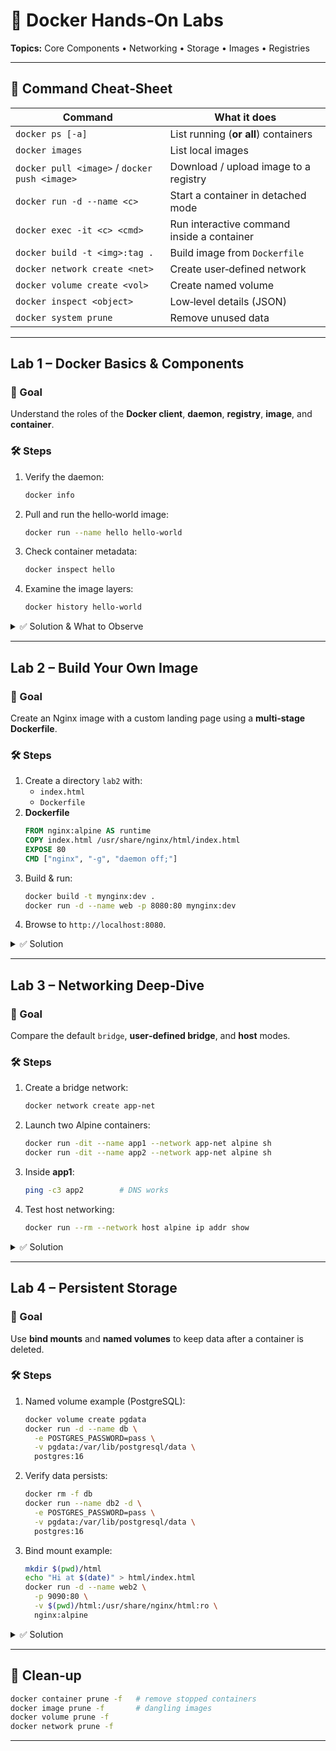 
# 🐳 Docker Hands‑On Labs  
**Topics:** Core Components • Networking • Storage • Images • Registries  

---

## 📑 Command Cheat‑Sheet

| Command | What it does |
|---------|--------------|
| `docker ps [-a]` | List running (**or all**) containers |
| `docker images` | List local images |
| `docker pull <image>` / `docker push <image>` | Download / upload image to a registry |
| `docker run -d --name <c>` | Start a container in detached mode |
| `docker exec -it <c> <cmd>` | Run interactive command inside a container |
| `docker build -t <img>:tag .` | Build image from `Dockerfile` |
| `docker network create <net>` | Create user‑defined network |
| `docker volume create <vol>` | Create named volume |
| `docker inspect <object>` | Low‑level details (JSON) |
| `docker system prune` | Remove unused data |

---

## Lab 1 – Docker Basics & Components

### 🎯 Goal
Understand the roles of the **Docker client**, **daemon**, **registry**, **image**, and **container**.

### 🛠️ Steps
1. Verify the daemon:  
   ```bash
   docker info
   ```
2. Pull and run the hello‑world image:  
   ```bash
   docker run --name hello hello-world
   ```
3. Check container metadata:  
   ```bash
   docker inspect hello
   ```
4. Examine the image layers:  
   ```bash
   docker history hello-world
   ```

<details>
<summary>✅ Solution & What to Observe</summary>

* `hello-world` image downloads from Docker Hub (the registry).  
* The CLI talks to the **dockerd** daemon via the Unix socket or TCP.  
* `docker inspect hello` shows the container’s config and the network settings.</details>

---

## Lab 2 – Build Your Own Image

### 🎯 Goal  
Create an Nginx image with a custom landing page using a **multi‑stage Dockerfile**.

### 🛠️ Steps
1. Create a directory `lab2` with:
   * `index.html`
   * `Dockerfile`
2. **Dockerfile**
   ```dockerfile
   FROM nginx:alpine AS runtime
   COPY index.html /usr/share/nginx/html/index.html
   EXPOSE 80
   CMD ["nginx", "-g", "daemon off;"]
   ```
3. Build & run:  
   ```bash
   docker build -t mynginx:dev .
   docker run -d --name web -p 8080:80 mynginx:dev
   ```
4. Browse to `http://localhost:8080`.

<details>
<summary>✅ Solution</summary>

* Use `docker build --progress=plain .` to watch layer caching.  
* `docker exec web nginx -v` proves Nginx is inside.</details>

---

## Lab 3 – Networking Deep‑Dive

### 🎯 Goal  
Compare the default `bridge`, **user‑defined bridge**, and **host** modes.

### 🛠️ Steps
1. Create a bridge network:
   ```bash
   docker network create app-net
   ```
2. Launch two Alpine containers:
   ```bash
   docker run -dit --name app1 --network app-net alpine sh
   docker run -dit --name app2 --network app-net alpine sh
   ```
3. Inside **app1**:
   ```bash
   ping -c3 app2        # DNS works
   ```
4. Test host networking:
   ```bash
   docker run --rm --network host alpine ip addr show
   ```

<details>
<summary>✅ Solution</summary>

* On `app-net`, each container resolves the other’s name via Docker’s embedded DNS.  
* In `host` mode the container shares the host’s network stack (no port mapping needed).</details>

---

## Lab 4 – Persistent Storage

### 🎯 Goal  
Use **bind mounts** and **named volumes** to keep data after a container is deleted.

### 🛠️ Steps
1. Named volume example (PostgreSQL):
   ```bash
   docker volume create pgdata
   docker run -d --name db \
     -e POSTGRES_PASSWORD=pass \
     -v pgdata:/var/lib/postgresql/data \
     postgres:16
   ```
2. Verify data persists:
   ```bash
   docker rm -f db
   docker run --name db2 -d \
     -e POSTGRES_PASSWORD=pass \
     -v pgdata:/var/lib/postgresql/data \
     postgres:16
   ```
3. Bind mount example:
   ```bash
   mkdir $(pwd)/html
   echo "Hi at $(date)" > html/index.html
   docker run -d --name web2 \
     -p 9090:80 \
     -v $(pwd)/html:/usr/share/nginx/html:ro \
     nginx:alpine
   ```

<details>
<summary>✅ Solution</summary>

* `docker volume inspect pgdata` shows where Docker stores the volume on the host.  
* Bind mounts mirror live changes; edit `html/index.html` and refresh the browser.</details>

---


## 🧹 Clean‑up

```bash
docker container prune -f   # remove stopped containers
docker image prune -f       # dangling images
docker volume prune -f
docker network prune -f
```

---
